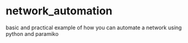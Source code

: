 # network_automation
basic and practical example of how you can automate a network using python and paramiko
